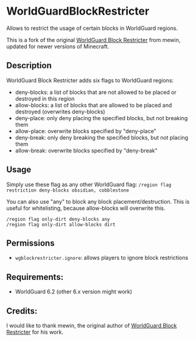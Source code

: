 # WorldGuardBlockRestricter
Allows to restrict the usage of certain blocks in WorldGuard regions.

This is a fork of the original [WorldGuard Block Restricter](https://dev.bukkit.org/projects/worldguard-block-restricter) from mewin, updated for newer versions of Minecraft.

## Description
WorldGuard Block Restricter adds six flags to WorldGuard regions:

- deny-blocks: a list of blocks that are not allowed to be placed or destroyed in this region
- allow-blocks: a list of blocks that are allowed to be placed and destroyed (overwrites deny-blocks)
- deny-place: only deny placing the specified blocks, but not breaking them
- allow-place: overwrite blocks specified by "deny-place"
- deny-break: only deny breaking the specified blocks, but not placing them
- allow-break: overwrite blocks specified by "deny-break"

## Usage
Simply use these flag as any other WorldGuard flag:
`/region flag restriction deny-blocks obsidian, cobblestone`

You can also use "any" to block any block placement/destruction. This is useful for whitelisting, because allow-blocks will overwrite this.

```
/region flag only-dirt deny-blocks any
/region flag only-dirt allow-blocks dirt
```

## Permissions
- `wgblockrestricter.ignore`: allows players to ignore block restrictions

## Requirements:
- WorldGuard 6.2 (other 6.x version might work)

## Credits:
I would like to thank mewin, the original author of [WorldGuard Block Restricter](https://dev.bukkit.org/projects/worldguard-block-restricter) for his work.
